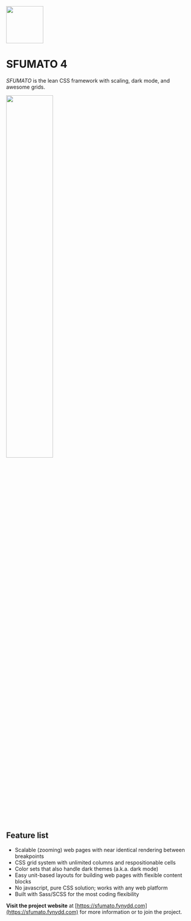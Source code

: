 <img src="https://fynydd.com/images/sfumato-icon.png" width="100" />

# SFUMATO 4

*SFUMATO* is the lean CSS framework with scaling, dark mode, and awesome grids.

<img src="https://fynydd.com/media/1818/scaling-example.gif" width="50%" />   

## Feature list

* Scalable (zooming) web pages with near identical rendering between breakpoints
* CSS grid system with unlimited columns and respositionable cells
* Color sets that also handle dark themes (a.k.a. dark mode)
* Easy unit-based layouts for building web pages with flexible content blocks
* No javascript, pure CSS solution; works with any web platform
* Built with Sass/SCSS for the most coding flexibility

**Visit the project website** at [https://sfumato.fynydd.com](https://sfumato.fynydd.com) for more information or to join the project.
